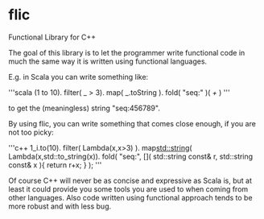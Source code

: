 # flic
Functional Library for C++

The goal of this library is to let the programmer write functional code in much the same way it is written using functional languages.

E.g. in Scala you can write something like:

'''scala
(1 to 10).
  filter( _ > 3).
  map( _.toString ).
  fold( "seq:" )( _+_ )
'''

to get the (meaningless) string "seq:456789".

By using flic, you can write something that comes close enough, if you are not too picky:

'''c++
1_i.to(10).
  filter( Lambda(x,x>3) ).
  map<std::string>( Lambda(x,std::to_string(x)).
  fold( "seq:", []( std::string const& r, std::string const& x ){ return r+x; } );
'''

Of course C++ will never be as concise and expressive as Scala is, but at least it could provide you some tools you are used to when coming from other languages. Also code written using functional approach tends to be more robust and with less bug.
